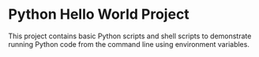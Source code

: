 # Python Hello World Project

This project contains basic Python scripts and shell scripts to demonstrate running Python code from the command line using environment variables.
